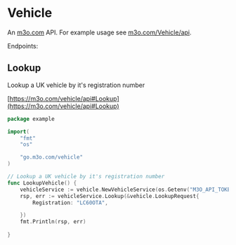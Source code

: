 # Vehicle

An [m3o.com](https://m3o.com) API. For example usage see [m3o.com/Vehicle/api](https://m3o.com/Vehicle/api).

Endpoints:

## Lookup

Lookup a UK vehicle by it's registration number


[https://m3o.com/vehicle/api#Lookup](https://m3o.com/vehicle/api#Lookup)

```go
package example

import(
	"fmt"
	"os"

	"go.m3o.com/vehicle"
)

// Lookup a UK vehicle by it's registration number
func LookupVehicle() {
	vehicleService := vehicle.NewVehicleService(os.Getenv("M3O_API_TOKEN"))
	rsp, err := vehicleService.Lookup(&vehicle.LookupRequest{
		Registration: "LC60OTA",

	})
	fmt.Println(rsp, err)
	
}
```
